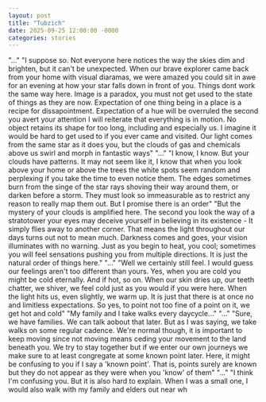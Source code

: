 ```yaml
---
layout: post
title: "Tubzich"
date: 2025-09-25 12:00:00 -0000
categories: stories
---
```


"..."
"I suppose so. Not everyone here notices the way the skies dim and brighten, but it can't be unexpected. When our brave explorer came back from your home with visual diaramas, we were amazed you could sit in awe for an evening at how your star falls down in front of you. Things dont work the same way here. Image is a paradox, you must not get used to the state of things as they are now. Expectation of one thing being in a place is a recipe for dissapointment. Expectation of a hue will be overruled the second you avert your attention
I will reiterate that everything is in motion. No object retains its shape for too long, including and especially us. I imagine it would be hard to get used to if you ever came and visited. Our light comes from the same star as it does you, but the clouds of gas and chemicals above us swirl and morph in fantastic ways"
"..."
"I know, I know. But your clouds have patterns. It may not seem like it, I know that when you look above your home or above the trees the white spots seem random and perplexing if you take the time to even notice them. The edges sometimes burn from the singe of the star rays shoving their way around them, or darken before a storm. They must look so immeasurable as to restrict any reason to really map them out. But I promise there is an order"
"But the mystery of your clouds is amplified here. The second you look the way of a stratotower your eyes may deceive yourself in believing in its existence - It simply flies away to another corner. That means the light throughout our days turns out not to mean much. Darkness comes and goes, your vision illuminates with no warning. Just as you begin to heat, you cool; sometimes you will feel sensations pushing you from multiple directions. It is just the natural order of things here."
"..."
"Well we certainly still feel. I would guess our feelings aren't too different than yours. Yes, when you are cold you might be cold eternally. And if hot, so on. When our skin dries up, our teeth chatter, we shiver, we feel cold just as you would if you were here. When the light hits us, even slightly, we warm up. It is just that there is at once no and limitless expectations. So yes, to point not too fine of a point on it, we get hot and cold"
"My family and I take walks every daycycle..."
"..."
"Sure, we have families. We can talk aobout that later. But as I was saying, we take walks on some regular cadence. We're normal though, it is important to keep moving since not moving means ceding your movement to the land beneath you. We try to stay together but if we enter our own journeys we make sure to at least congregate at some known point later. Here, it might be confusing to you if I say a 'known point'. That is, points surely are known but they do not appear as they were when you 'know' of them"
"..."
"I think I'm confusing you. But it is also hard to explain. When I was a small one, I would also walk with my family and elders out near wh